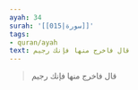 ```yaml
---
ayah: 34
surah: '[[015|سورة]]'
tags:
- quran/ayah
text: قال فاخرج منها فإنك رجيم
---
```

> قال فاخرج منها فإنك رجيم
